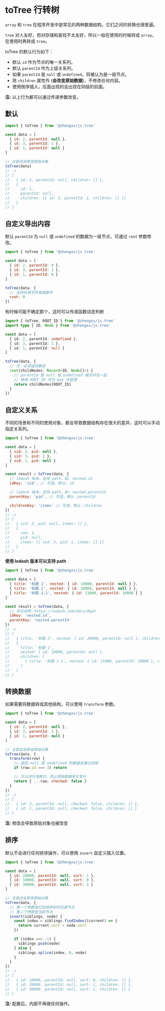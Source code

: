 # toTree 行转树

`array` 和 `tree` 在程序开发中是常见的两种数据结构，它们之间的转换也很普遍。

`tree` 对人友好，但对存储和查找不太友好，所以一般在使用的时候转成 `array`，在使用时再转成 `tree`。

toTree 的默认行为如下：

- 默认 `id` 作为节点的唯一关系列。
- 默认 `parentId` 作为上级关系列。
- 如果 `parentId` 是 `null` 或 `undefined`，将被认为是一级节点。
- 除 `children` 属性外 (**会改变原始数据**)，不修改任何内容。
- 使用倒序插入，后面出现的会出现在同级的前面。

**注:** 以上行为都可以通过传递参数改变。

## 默认

```js
import { toTree } from '@zhengxs/js.tree'

const data = [
  { id: 2, parentId: null },
  { id: 3, parentId: 1 },
  { id: 1, parentId: null }
]

// 注意这会修改原始对象
toTree(data)
// ->
// [
//   { id: 2, parentId: null, children: [] },
//   {
//     id: 1,
//     parentId: null,
//     children: [{ id: 3, parentId: 1, children: [] }]
//   }
// ]
```

## 自定义导出内容

默认 `parentId` 为 `null` 或 `undefined` 的数据为一级节点，可通过 `root` 参数修改。

```js
import { toTree } from '@zhengxs/js.tree'

const data = [
  { id: 2, parentId: 0 },
  { id: 3, parentId: 1 },
  { id: 1, parentId: 0 }
]

toTree(data, {
  // 支持任意字符串或数字
  root: 0
})
```

有时候可能不确定那个，这时可以传递函数动态判断

```ts
import { toTree, ROOT_ID } from '@zhengxs/js.tree'
import type { ID, Node } from '@zhengxs/js.tree'

const data = [
  { id: 2, parentId: undefined },
  { id: 3, parentId: 1 },
  { id: 1, parentId: null }
]

toTree(data, {
  // 注：必须返回数组
  root(childNodes: Record<ID, Node[]>) {
    // parentId 是 null 或 undefined 被合并在一起
    // 使用 ROOT_ID 作为 key 在管理
    return childNodes[ROOT_ID]
  }
})
```

## 自定义关系

不同的场景和不同的使用对象，都会导致数据结构存在很大的差异，这时可以手动指定关系列。

```js
import { toTree } from '@zhengxs/js.tree'

const data = [
  { sid: 2, pid: null },
  { sid: 3, pid: 1 },
  { sid: 1, pid: null }
]

const result = toTree(data, {
  // lodash 版本，支持 path，如: nested.id
  idKey: 'sid', // 可选，默认: id

  // lodash 版本，支持 path，如: nested.parentId
  parentKey: 'pid', // 可选，默认：parentId

  childrenKey: 'items' // 可选，默认：children
})
// ->
// [
//   { sid: 2, pid: null, items: [] },
//   {
//     sub: 1,
//     pid: null,
//     items: [{ sid: 3, pid: 1, items: [] }]
//   }
// ]
```

**使用 lodash 版本可以支持 path**

```js
import { toTree } from '@zhengxs/js.tree'

const data = [
  { title: '标题 1', nested: { id: 10000, parentId: null } },
  { title: '标题 2', nested: { id: 20000, parentId: null } },
  { title: '标题 1-1', nested: { id: 11000, parentId: 10000 } }
]

const result = toTree(data, {
  // 详见说明：https://lodash.com/docs/#get
  idKey: 'nested.id',
  parentKey: 'nested.parentId'
})
// ->
// [
//   { title: '标题 2', nested: { id: 20000, parentId: null }, children: [] },
//   {
//     title: '标题 1',
//     nested: { id: 10000, parentId: null },
//     children: [
//       { title: '标题 1-1', nested: { id: 11000, parentId: 10000 }, children: []  }
//     ]
//   }
// ]
```

## 转换数据

如果需要将数据转成其他结构，可以使用 `transform` 参数。

```js
import { toTree } from '@zhengxs/js.tree'

const data = [
  { id: 2, parentId: null },
  { id: 3, parentId: 1 },
  { id: 1, parentId: null }
]

// 注意这会修改原始对象
toTree(data, {
  transform(row) {
    // 返回 null 或 undefined 的数据会被过滤掉
    if (row.id === 3) return

    // 可以进行浅拷贝，防止原始数据发生变化
    return { ...row, checked: false }
  }
})
// ->
// [
//   { id: 2, parentId: null, checked: false, children: [] },
//   { id: 1, parentId: null, checked: false, children: [] }
// ]
```

**注:** 修改会导致原始对象也被改变

## 排序

默认不会进行任何排序操作，可以使用 `insert` 自定义插入位置。

```js
import { toTree } from '@zhengxs/js.tree'

const data = [
  { id: 20000, parentId: null, sort: 1 },
  { id: 10000, parentId: null, sort: 0 },
  { id: 30000, parentId: null, sort: 2 }
]

// 注意这会修改原始对象
toTree(data, {
  // 第一个参数是已经排序好的兄弟节点
  // 第二个参数是当前节点
  insert(siblings, node) {
    const index = siblings.findIndex((current) => {
      return current.sort > node.sort
    })

    if (index === -1) {
      siblings.push(node)
    } else {
      siblings.splice(index, 0, node)
    }
  }
})
// ->
// [
//   { id: 10000, parentId: null, sort: 0, children: [] },
//   { id: 20000, parentId: null, sort: 1, children: [] },
//   { id: 30000, parentId: null, sort: 2, children: [] }
// ]
```

**注:** 配置后，内部不再做任何操作。
